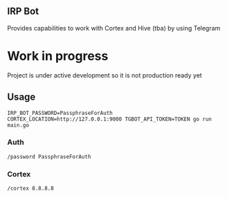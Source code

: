 IRP Bot
------

Provides capabilities to work with Cortex and Hive (tba) by using Telegram

# Work in progress

Project is under active development so it is not production ready yet

## Usage

```
IRP_BOT_PASSWORD=PassphraseForAuth CORTEX_LOCATION=http://127.0.0.1:9000 TGBOT_API_TOKEN=TOKEN go run main.go
```


### Auth

```
/password PassphraseForAuth
```

### Cortex

```
/cortex 8.8.8.8
```
